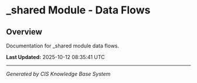 # _shared Module - Data Flows

## Overview
Documentation for _shared module data flows.

**Last Updated:** 2025-10-12 08:35:41 UTC

---
*Generated by CIS Knowledge Base System*